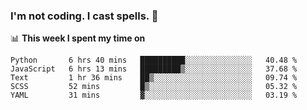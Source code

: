 ### I'm not coding. I cast spells. 🎩

📊 **This week I spent my time on**
<!--START_SECTION:waka-->
```text
Python       6 hrs 40 mins   ██████████░░░░░░░░░░░░░░░   40.48 % 
JavaScript   6 hrs 13 mins   █████████▒░░░░░░░░░░░░░░░   37.68 % 
Text         1 hr 36 mins    ██▒░░░░░░░░░░░░░░░░░░░░░░   09.74 % 
SCSS         52 mins         █▒░░░░░░░░░░░░░░░░░░░░░░░   05.32 % 
YAML         31 mins         ▓░░░░░░░░░░░░░░░░░░░░░░░░   03.19 % 
```
<!--END_SECTION:waka-->
